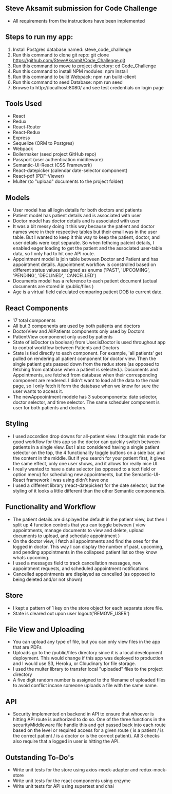 ## Steve Aksamit submission for Code Challenge
* All requirements from the instructions have been implemented

## Steps to run my app:
1. Install Postgres database named:  steve_code_challenge
2. Run this command to clone git repo:   git clone https://github.com/SteveAksamit/Code_Challenge.git
3. Run this command to move to project directory:   cd Code_Challenge
4. Run this command to install NPM modules:   npm install
5. Run this command to build Webpack:   npm run build-client
6. Run this command to seed Database:   npm run seed
7. Browse to http://localhost:8080/ and see test credentials on login page

## Tools Used
* React
* Redux
* React-Router
* React-Redux
* Express
* Sequelize (ORM to Postgres)
* Webpack
* Boilermaker (seed project GitHub repo)
* Passport (user authentication middleware)
* Semantic-UI-React (CSS Framework)
* React-datepicker (calendar date-selector component)
* React-pdf (PDF-Viewer)
* Multer (to "upload" documents to the project folder)

## Models
* User model has all login details for both doctors and patients
* Patient model has patient details and is associated with user
* Doctor model has doctor details and is associated with user
* It was a bit messy doing it this way because the patient and doctor names were in their respective tables but their email was in the user table. But I wanted to keep it this way to keep the patient, doctor, and user details were kept separate. So when fethcing pateint details, I enabled eager loading to get the patient and the associated user-table data, so I only had to hit one API route.
* Appointment model is join table between Doctor and Patient and has appointment details. Appointment workflow is constrolled based on different status values assigned as enums ('PAST', 'UPCOMING', 'PENDING', 'DECLINED', 'CANCELLED')
* Documents model has a reference to each patient document (actual documents are stored in /public/files )
* Age is a virtual field calculated comparing patient DOB to current date.

## React Components
* 17 total components
* All but 3 components are used by both patients and doctors
* DoctorView and AllPatients components only used by Doctors
* PatientView componenet only used by patients
* State of isDoctor (a boolean) from User.isDoctor is used throughout app to control workflow between Patients and Doctors
* State is tied directly to each component. For example, 'all patients' get pulled on rendering all patient component for doctor view. Then the single patient gets passed down from the redux store (as opposed to fetching from database when a patient is selected.). Documents and Appointments, are fetched from database when their corresponding component are rendered. I didn't want to load all the data to the main page, so I only fetch it form the database when we know for sure the user wants to access it.
* The newAppoointment modele has 3 subcomponents: date selector, doctor selector, and time selector. The same scheduler component is user for both patients and doctors.

## Styling
* I used accordion drop downs for all-patient view. I thought this made for good workflow for this app so the doctor can quickly switch between patients in a single view. But I also considered having a single patient selector on the top, the 4 functionality toggle buttons on a side bar, and the content in the middle. But if you search for your patient first, it gives the same effect, only one user shows, and it allows for really nice UI.
* I really wanted to have a date selector (as opposed to a text field or option menu) for scheduling new appointments, but the Semantic-UI-React framework I was using didn't have one
* I used a different library (react-datepicker) for the date selector, but the styling of it looks a little different than the other Semantic componenets.

## Functionality and Workflow
* The patient details are displayed be default in the patient view, but then I split up 4 function controls that you can toggle between ( view appointments, manage documents to view and delete, upload documents to upload, and schedule appointment  )
* On the doctor view, I fetch all appointments and find the ones for the logged in doctor. This way I can display the number of past, upcoming, and pending appointments in the collapsed patient list so they know whats upcoming.
* I used a messages field to track cancellation messages, new appointment requests, and scheduled appointment notifications
* Cancelled appointments are displayed as cancelled (as opposed to being deleted and/or not shown)

## Store
* I kept a pattern of 1 key on the store object for each separate store file.
* State is cleared out upon user logout('REMOVE_USER')

## File View and Uploading
* You can upload any type of file, but you can only view files in the app that are PDFs
* Uploads go to the /public/files directory since it is a local development deployment. This would change if this app was deployed to production and I would use S3, Heroku, or Cloudinary for file storage.
* I used the multer library to transfer local "uploaded" files to the project directory
* A five digit random number is assigned to the filename of uploaded files to avoid conflict incase someone uploads a file with the same name.

## API
* Security implemented on backend in API to ensure that whoever is hitting API route is authorized to do so. One of the three functions in the securityMiddleware file handle this and get passed back into each route based on the level or required access for a given route ( is a patient / is the correct patient / is a doctor or is the correct patient). All 3 checks also require that a logged in user is hitting the API.

## Outstanding To-Do's
* Write unit tests for the store using axios-mock-adapter and redux-mock-store
* Write unit tests for the react components using enzyme
* Write unit tests for API using supertest and chai

